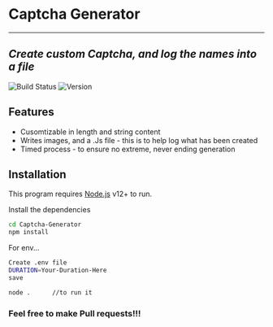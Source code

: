# Captcha Generator
---
## _Create custom Captcha, and log the names into a file_

![Build Status](https://img.shields.io/badge/Build-Passing-brightgreen) ![Version](https://img.shields.io/badge/Version-1.0.0-blue)

## Features
- Cusomtizable in length and string content
- Writes images, and a .Js file - this is to help log what has been created
- Timed process - to ensure no extreme, never ending generation 

## Installation

This program requires [Node.js](https://nodejs.org/) v12+ to run.

Install the dependencies

```sh
cd Captcha-Generator
npm install
```

For env...

```sh
Create .env file
DURATION=Your-Duration-Here
save

node .      //to run it
```

### Feel free to make Pull requests!!!
